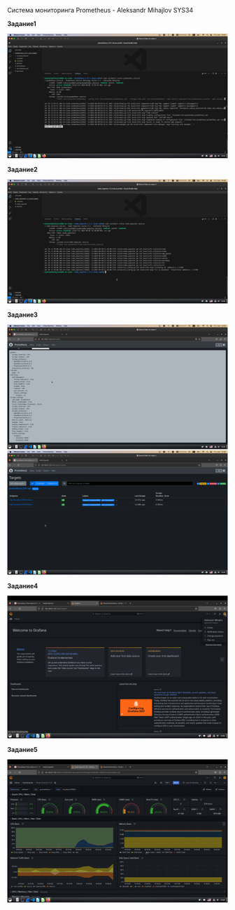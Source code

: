Система мониторинга Prometheus - Aleksandr Mihajlov SYS34  
  
**Задание1**  

![alt text](https://github.com/AleksandrMihajlov/Prometheus-hw-04/blob/main/1.png)  
  
**Задание2**  

![alt text](https://github.com/AleksandrMihajlov/Prometheus-hw-04/blob/main/2.png)  
    
**Задание3**  
  
![alt text](https://github.com/AleksandrMihajlov/Prometheus-hw-04/blob/main/3.png)  
![alt text](https://github.com/AleksandrMihajlov/Prometheus-hw-04/blob/main/3.1.png)

**Задание4**  
  
![alt text](https://github.com/AleksandrMihajlov/Prometheus-hw-04/blob/main/4.png)

**Задание5**  

![alt text](https://github.com/AleksandrMihajlov/Prometheus-hw-04/blob/main/5.png)